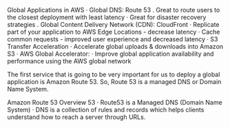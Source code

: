 Global Applications in AWS
· Global DNS: Route 53
. Great to route users to the closest deployment with least latency
· Great for disaster recovery strategies
. Global Content Delivery Network (CDN): CloudFront
· Replicate part of your application to AWS Edge Locations - decrease latency
· Cache common requests - improved user experience and decreased latency
· S3 Transfer Acceleration
· Accelerate global uploads & downloads into Amazon S3
· AWS Global Accelerator:
· Improve global application availability and performance using the AWS global network

The first service that is going to be very important for us to deploy a global application is Amazon Route 53. So, Route 53 is a managed DNS or Domain Name System.

Amazon Route 53 Overview 53
· Route53 is a Managed DNS (Domain Name System)
· DNS is a collection of rules and records which helps clients understand how to reach a server through URLs.
